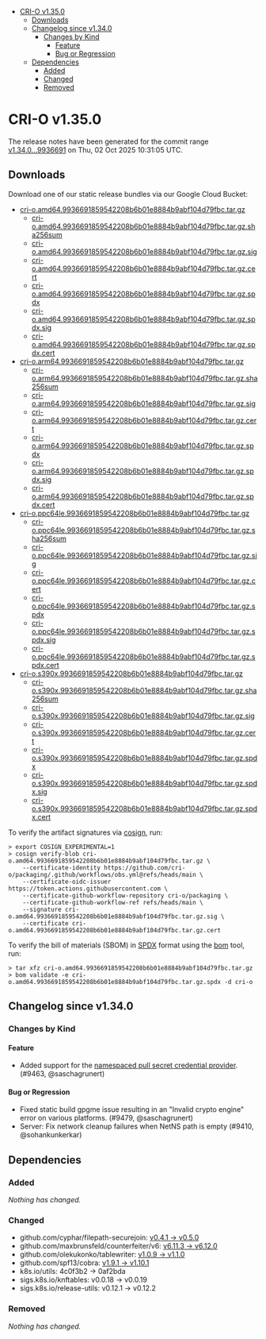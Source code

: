 - [CRI-O v1.35.0](#cri-o-v1350)
  - [Downloads](#downloads)
  - [Changelog since v1.34.0](#changelog-since-v1340)
    - [Changes by Kind](#changes-by-kind)
      - [Feature](#feature)
      - [Bug or Regression](#bug-or-regression)
  - [Dependencies](#dependencies)
    - [Added](#added)
    - [Changed](#changed)
    - [Removed](#removed)

# CRI-O v1.35.0

The release notes have been generated for the commit range
[v1.34.0...9936691](https://github.com/cri-o/cri-o/compare/v1.34.0...v1.35.0) on Thu, 02 Oct 2025 10:31:05 UTC.

## Downloads

Download one of our static release bundles via our Google Cloud Bucket:

- [cri-o.amd64.9936691859542208b6b01e8884b9abf104d79fbc.tar.gz](https://storage.googleapis.com/cri-o/artifacts/cri-o.amd64.9936691859542208b6b01e8884b9abf104d79fbc.tar.gz)
  - [cri-o.amd64.9936691859542208b6b01e8884b9abf104d79fbc.tar.gz.sha256sum](https://storage.googleapis.com/cri-o/artifacts/cri-o.amd64.9936691859542208b6b01e8884b9abf104d79fbc.tar.gz.sha256sum)
  - [cri-o.amd64.9936691859542208b6b01e8884b9abf104d79fbc.tar.gz.sig](https://storage.googleapis.com/cri-o/artifacts/cri-o.amd64.9936691859542208b6b01e8884b9abf104d79fbc.tar.gz.sig)
  - [cri-o.amd64.9936691859542208b6b01e8884b9abf104d79fbc.tar.gz.cert](https://storage.googleapis.com/cri-o/artifacts/cri-o.amd64.9936691859542208b6b01e8884b9abf104d79fbc.tar.gz.cert)
  - [cri-o.amd64.9936691859542208b6b01e8884b9abf104d79fbc.tar.gz.spdx](https://storage.googleapis.com/cri-o/artifacts/cri-o.amd64.9936691859542208b6b01e8884b9abf104d79fbc.tar.gz.spdx)
  - [cri-o.amd64.9936691859542208b6b01e8884b9abf104d79fbc.tar.gz.spdx.sig](https://storage.googleapis.com/cri-o/artifacts/cri-o.amd64.9936691859542208b6b01e8884b9abf104d79fbc.tar.gz.spdx.sig)
  - [cri-o.amd64.9936691859542208b6b01e8884b9abf104d79fbc.tar.gz.spdx.cert](https://storage.googleapis.com/cri-o/artifacts/cri-o.amd64.9936691859542208b6b01e8884b9abf104d79fbc.tar.gz.spdx.cert)
- [cri-o.arm64.9936691859542208b6b01e8884b9abf104d79fbc.tar.gz](https://storage.googleapis.com/cri-o/artifacts/cri-o.arm64.9936691859542208b6b01e8884b9abf104d79fbc.tar.gz)
  - [cri-o.arm64.9936691859542208b6b01e8884b9abf104d79fbc.tar.gz.sha256sum](https://storage.googleapis.com/cri-o/artifacts/cri-o.arm64.9936691859542208b6b01e8884b9abf104d79fbc.tar.gz.sha256sum)
  - [cri-o.arm64.9936691859542208b6b01e8884b9abf104d79fbc.tar.gz.sig](https://storage.googleapis.com/cri-o/artifacts/cri-o.arm64.9936691859542208b6b01e8884b9abf104d79fbc.tar.gz.sig)
  - [cri-o.arm64.9936691859542208b6b01e8884b9abf104d79fbc.tar.gz.cert](https://storage.googleapis.com/cri-o/artifacts/cri-o.arm64.9936691859542208b6b01e8884b9abf104d79fbc.tar.gz.cert)
  - [cri-o.arm64.9936691859542208b6b01e8884b9abf104d79fbc.tar.gz.spdx](https://storage.googleapis.com/cri-o/artifacts/cri-o.arm64.9936691859542208b6b01e8884b9abf104d79fbc.tar.gz.spdx)
  - [cri-o.arm64.9936691859542208b6b01e8884b9abf104d79fbc.tar.gz.spdx.sig](https://storage.googleapis.com/cri-o/artifacts/cri-o.arm64.9936691859542208b6b01e8884b9abf104d79fbc.tar.gz.spdx.sig)
  - [cri-o.arm64.9936691859542208b6b01e8884b9abf104d79fbc.tar.gz.spdx.cert](https://storage.googleapis.com/cri-o/artifacts/cri-o.arm64.9936691859542208b6b01e8884b9abf104d79fbc.tar.gz.spdx.cert)
- [cri-o.ppc64le.9936691859542208b6b01e8884b9abf104d79fbc.tar.gz](https://storage.googleapis.com/cri-o/artifacts/cri-o.ppc64le.9936691859542208b6b01e8884b9abf104d79fbc.tar.gz)
  - [cri-o.ppc64le.9936691859542208b6b01e8884b9abf104d79fbc.tar.gz.sha256sum](https://storage.googleapis.com/cri-o/artifacts/cri-o.ppc64le.9936691859542208b6b01e8884b9abf104d79fbc.tar.gz.sha256sum)
  - [cri-o.ppc64le.9936691859542208b6b01e8884b9abf104d79fbc.tar.gz.sig](https://storage.googleapis.com/cri-o/artifacts/cri-o.ppc64le.9936691859542208b6b01e8884b9abf104d79fbc.tar.gz.sig)
  - [cri-o.ppc64le.9936691859542208b6b01e8884b9abf104d79fbc.tar.gz.cert](https://storage.googleapis.com/cri-o/artifacts/cri-o.ppc64le.9936691859542208b6b01e8884b9abf104d79fbc.tar.gz.cert)
  - [cri-o.ppc64le.9936691859542208b6b01e8884b9abf104d79fbc.tar.gz.spdx](https://storage.googleapis.com/cri-o/artifacts/cri-o.ppc64le.9936691859542208b6b01e8884b9abf104d79fbc.tar.gz.spdx)
  - [cri-o.ppc64le.9936691859542208b6b01e8884b9abf104d79fbc.tar.gz.spdx.sig](https://storage.googleapis.com/cri-o/artifacts/cri-o.ppc64le.9936691859542208b6b01e8884b9abf104d79fbc.tar.gz.spdx.sig)
  - [cri-o.ppc64le.9936691859542208b6b01e8884b9abf104d79fbc.tar.gz.spdx.cert](https://storage.googleapis.com/cri-o/artifacts/cri-o.ppc64le.9936691859542208b6b01e8884b9abf104d79fbc.tar.gz.spdx.cert)
- [cri-o.s390x.9936691859542208b6b01e8884b9abf104d79fbc.tar.gz](https://storage.googleapis.com/cri-o/artifacts/cri-o.s390x.9936691859542208b6b01e8884b9abf104d79fbc.tar.gz)
  - [cri-o.s390x.9936691859542208b6b01e8884b9abf104d79fbc.tar.gz.sha256sum](https://storage.googleapis.com/cri-o/artifacts/cri-o.s390x.9936691859542208b6b01e8884b9abf104d79fbc.tar.gz.sha256sum)
  - [cri-o.s390x.9936691859542208b6b01e8884b9abf104d79fbc.tar.gz.sig](https://storage.googleapis.com/cri-o/artifacts/cri-o.s390x.9936691859542208b6b01e8884b9abf104d79fbc.tar.gz.sig)
  - [cri-o.s390x.9936691859542208b6b01e8884b9abf104d79fbc.tar.gz.cert](https://storage.googleapis.com/cri-o/artifacts/cri-o.s390x.9936691859542208b6b01e8884b9abf104d79fbc.tar.gz.cert)
  - [cri-o.s390x.9936691859542208b6b01e8884b9abf104d79fbc.tar.gz.spdx](https://storage.googleapis.com/cri-o/artifacts/cri-o.s390x.9936691859542208b6b01e8884b9abf104d79fbc.tar.gz.spdx)
  - [cri-o.s390x.9936691859542208b6b01e8884b9abf104d79fbc.tar.gz.spdx.sig](https://storage.googleapis.com/cri-o/artifacts/cri-o.s390x.9936691859542208b6b01e8884b9abf104d79fbc.tar.gz.spdx.sig)
  - [cri-o.s390x.9936691859542208b6b01e8884b9abf104d79fbc.tar.gz.spdx.cert](https://storage.googleapis.com/cri-o/artifacts/cri-o.s390x.9936691859542208b6b01e8884b9abf104d79fbc.tar.gz.spdx.cert)

To verify the artifact signatures via [cosign](https://github.com/sigstore/cosign), run:

```console
> export COSIGN_EXPERIMENTAL=1
> cosign verify-blob cri-o.amd64.9936691859542208b6b01e8884b9abf104d79fbc.tar.gz \
    --certificate-identity https://github.com/cri-o/packaging/.github/workflows/obs.yml@refs/heads/main \
    --certificate-oidc-issuer https://token.actions.githubusercontent.com \
    --certificate-github-workflow-repository cri-o/packaging \
    --certificate-github-workflow-ref refs/heads/main \
    --signature cri-o.amd64.9936691859542208b6b01e8884b9abf104d79fbc.tar.gz.sig \
    --certificate cri-o.amd64.9936691859542208b6b01e8884b9abf104d79fbc.tar.gz.cert
```

To verify the bill of materials (SBOM) in [SPDX](https://spdx.org) format using the [bom](https://sigs.k8s.io/bom) tool, run:

```console
> tar xfz cri-o.amd64.9936691859542208b6b01e8884b9abf104d79fbc.tar.gz
> bom validate -e cri-o.amd64.9936691859542208b6b01e8884b9abf104d79fbc.tar.gz.spdx -d cri-o
```

## Changelog since v1.34.0

### Changes by Kind

#### Feature
 - Added support for the [namespaced pull secret credential provider](https://github.com/cri-o/credential-provider). (#9463, @saschagrunert)

#### Bug or Regression
 - Fixed static build gpgme issue resulting in an "Invalid crypto engine" error on various platforms. (#9479, @saschagrunert)
 - Server: Fix network cleanup failures when NetNS path is empty (#9410, @sohankunkerkar)

## Dependencies

### Added
_Nothing has changed._

### Changed
- github.com/cyphar/filepath-securejoin: [v0.4.1 → v0.5.0](https://github.com/cyphar/filepath-securejoin/compare/v0.4.1...v0.5.0)
- github.com/maxbrunsfeld/counterfeiter/v6: [v6.11.3 → v6.12.0](https://github.com/maxbrunsfeld/counterfeiter/compare/v6.11.3...v6.12.0)
- github.com/olekukonko/tablewriter: [v1.0.9 → v1.1.0](https://github.com/olekukonko/tablewriter/compare/v1.0.9...v1.1.0)
- github.com/spf13/cobra: [v1.9.1 → v1.10.1](https://github.com/spf13/cobra/compare/v1.9.1...v1.10.1)
- k8s.io/utils: 4c0f3b2 → 0af2bda
- sigs.k8s.io/knftables: v0.0.18 → v0.0.19
- sigs.k8s.io/release-utils: v0.12.1 → v0.12.2

### Removed
_Nothing has changed._
